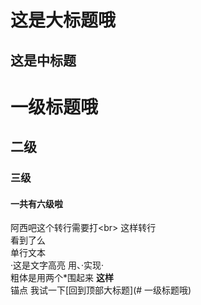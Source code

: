 这是大标题哦
===
这是中标题
---
# 一级标题哦
## 二级
### 三级
#### 一共有六级啦

阿西吧这个转行需要打\<br>
这样转行<br>
看到了么		
    单行文本<br>
·这是文字高亮 用、·实现·  
粗体是用两个*围起来 **这样**  
锚点 我试一下[回到顶部大标题](# 一级标题哦)  
  